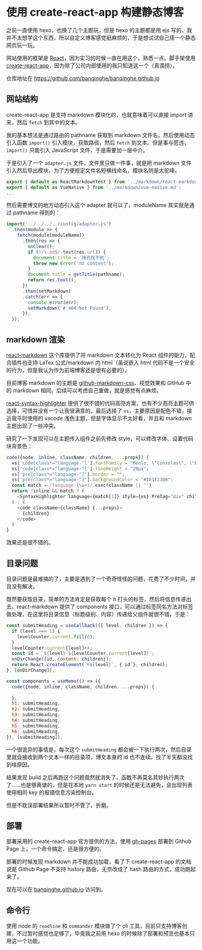 # 使用 create-react-app 构建静态博客

之前一直使用 hexo，也换了几个主题玩，但是 hexo 的主题都是用 ejs 写的，我并不太想学这个东西，所以自定义博客感觉挺麻烦的，于是想试试自己搭一个静态网页玩一玩。

网站使用的框架是 [React](https://reactjs.org/)，因为实习的时候一直在用这个，熟悉一点。脚手架使用 [create-react-app](https://github.com/facebook/create-react-app)，因为除了公司内部使用的我只知道这一个（真滴捞）。

仓库地址在 https://github.com/banqinghe/banqinghe.github.io

## 网站结构

create-react-app 是支持 markdown 模块化的，也就意味着可以直接 import 进来，然后 `fetch` 到其中的文本。

我的基本想法是通过路由的 pathname 获取到 markdown 文件名，然后使用动态引入函数 `import()` 引入模块，获取路径，然后 `fetch` 到文本。但是事与愿违，`import()` 只能引入 JavaScript 文件，于是需要加一层中介。

于是引入了一个 `adapter.js` 文件，文件里只做一件事，就是把 markdown 文件引入然后导出模块。为了方便规定文件名短横线命名，模块名则是大驼峰。

```javascript
export { default as ReactMarkdownTest } from '../markdown/react-markdown-test.md';
export { default as VueNative } from '../markdown/vue-native.md';
...
```

然后需要博文的地方动态引入这个 adapter 就可以了，moduleName 其实就是通过 pathname 得到的：

```javascript
import('../../../../config/adapter.js')
  .then(module => {
    fetch(module[moduleName])
      .then(res => {
        onClear();
        if (!/\.md$/.test(res.url)) {
          document.title = '啥也找不到';
          throw new Error('no content');
        }
        document.title = getTitle(pathname);
        return res.text();
      })
      .then(setMarkdown)
      .catch(err => {
        console.error(err);
        setMarkdown('# 404 Not Found');
      });
  });
```

## markdown 渲染

[react-markdown](https://github.com/remarkjs/react-markdown) 这个库提供了将 markdown 文本转化为 React 组件的能力，配合插件也支持 LaTex 公式/markdown 内 html（虽说嵌入 html 代码不是一个安全的行为，但是我认为作为前端博客还是很有必要的）。

目前博客 markdown 的主题是 [github-markdown-css](https://github.com/sindresorhus/github-markdown-css)，视觉效果和 GitHub 中的 markdown 相同。后续可以考虑自己重做，就是感觉有点麻烦。

[react-syntax-highlighter](https://github.com/react-syntax-highlighter/react-syntax-highlighter) 提供了很不错的代码高亮方案，也有不少高亮主题可供选择，可惜并没有一个让我很满意的。最后选择了 `vs`，主要原因是配色不错，接近我平时使用的 vscode 浅色主题，但是字体显示不太好看，并且和 markdown 主题出现了一些冲突。

研究了一下发现可以在主题传入组件之前先修改 style，可以修改字体、设置代码块背景色：

```javascript
code({node, inline, className, children, ...props}) {
  vs['code[class*="language-"]'].fontFamily = "Menlo, \"Consolas\", \"Bitstream Vera Sans Mono\", \"Courier New\", Courier, monospace";
  vs['code[class*="language-"]'].lineHeight = "20px";
  vs['pre[class*="language-"]'].border = "";
  vs['pre[class*="language-"]'].backgroundColor = "#1b1f2300";
  const match = /language-(\w+)/.exec(className || '')
  return !inline && match ? (
    <SyntaxHighlighter language={match[1]} style={vs} PreTag="div" children={String(children).replace(/\n$/, '')} {...props} />
  ) : (
    <code className={className} {...props}>
      {children}
    </code>
  )
}
```

效果还是很不错的。



## 目录问题

目录问题是最难搞的了，主要是遇到了一个奇奇怪怪的问题，花费了不少时间，并且没有解决。

既然要获取目录，简单的方法肯定是获取每个 h 打头的标签，然后将信息传递出去。react-markdown 提供了 components 接口，可以通过标签同名方法对标签做处理，在这里将目录信息（标题级别、内容）传递给父组件就很不错，于是：

```javascript
const submitHeading = useCallback(({ level, children }) => {
  if (level === 1) {
    levelCounter.current.fill(0);
  }
  levelCounter.current[level]++;
  const id = `${level}-${levelCounter.current[level]}`;
  onDirChange({id, content: children});
  return React.createElement(`h${level}`, { id }, children);
}, [onDirChange]);

const components = useMemo(() => ({
  code({node, inline, className, children, ...props}) {
		...
  },
  h1: submitHeading,
  h2: submitHeading,
  h3: submitHeading,
  h4: submitHeading,
  h5: submitHeading,
  h6: submitHeading,
}), [submitHeading]);
```

一个很诡异的事情是，每次这个 `submitHeading` 都会被一下执行两次，然后目录里就会接收到两个文本一样的目录项，博文本身的 id 也不连续。找了半天都没找到啥原因。

结果发现 build 之后再跑这个问题竟然就消失了，函数不再莫名其妙执行两次了……也是够离谱的，但是在本地 `yarn start` 的时候还是无法避免，会出现列表使用相同 key 的报错信息污染控制台。

但是不耽误部署结果所以暂时不管了，折磨。

## 部署

部署采用的 create-react-app 官方提供的方法，使用 [gh-pages](https://github.com/tschaub/gh-pages) 部署到 Github Page 上，一个命令搞定，还是很方便的。

部署的时候发现 markdown 并不能成功加载，看了下 create-react-app 的文档说是 Github Page 不支持 history 路由，无奈改成了 hash 路由的方式，成功跑起来了。

现在可以在 [banqinghe.github.io](https://banqinghe.github.io) 访问到。

## 命令行

使用 node 的 `readline` 和 `commander` 模块做了个 cli 工具，目前只支持博客创建，不过暂时感觉也足够了，毕竟我之前用 hexo 的时候除了部署和预览也基本只用这一个功能。
